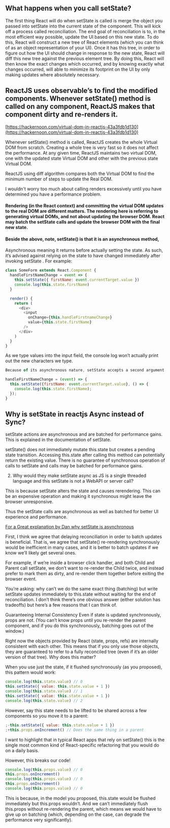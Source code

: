 ## What happens when you call setState?

The first thing React will do when setState is called is merge the object you passed into setState into the current state of the component. This will kick off a process called reconciliation. The end goal of reconciliation is to, in the most efficient way possible, update the UI based on this new state. To do this, React will construct a new tree of React elements (which you can think of as an object representation of your UI). Once it has this tree, in order to figure out how the UI should change in response to the new state, React will diff this new tree against the previous element tree. By doing this, React will then know the exact changes which occurred, and by knowing exactly what changes occurred, will able to minimize its footprint on the UI by only making updates where absolutely necessary.

## ReactJS uses observable’s to find the modified components. Whenever setState() method is called on any component, ReactJS makes that component dirty and re-renders it.

[https://hackernoon.com/virtual-dom-in-reactjs-43a3fdb1d130](https://hackernoon.com/virtual-dom-in-reactjs-43a3fdb1d130)

Whenever setState() method is called, ReactJS creates the whole Virtual DOM from scratch. Creating a whole tree is very fast so it does not affect the performance. At any given time, ReactJS maintains two virtual DOM, one with the updated state Virtual DOM and other with the previous state Virtual DOM.

ReactJS using diff algorithm compares both the Virtual DOM to find the minimum number of steps to update the Real DOM.

I wouldn't worry too much about calling renders excessively until you have determined you have a performance problem.

#### Rendering (in the React context) and committing the virtual DOM updates to the real DOM are different matters. The rendering here is referring to generating virtual DOMs, and not about updating the browser DOM. React may batch the setState calls and update the browser DOM with the final new state.

#### Beside the above, note, setState() is that it is an asynchronous method,

Asynchronous meaning it returns before actually setting the state. As such, it’s advised against relying on the state to have changed immediately after invoking setState . For example:

```js
class SomeForm extends React.Component {
  handleFirstNameChange = event => {
    this.setState({ firstName: event.currentTarget.value })
    console.log(this.state.firstName)
  }

  render() {
    return (
      <div>
        <input
          onChange={this.handleFirstnameChange}
          value={this.state.firstName}
        />
      </div>
    )
  }
}
```

As we type values into the input field, the console log won’t actually print out the new characters we type.

```js
Because of its asynchronous nature, setState accepts a second argument that is a function that it invokes after the state has been updated. So the above example would work if we rewrote handleFirstNameChange as

handleFirstNameChange = (event) => {
  this.setState({firstName: event.currentTarget.value}, () => {
    console.log(this.state.firstName);
  });
}
```

## Why is setState in reactjs Async instead of Sync?

setState actions are asynchronous and are batched for performance gains. This is explained in the documentation of setState.

setState() does not immediately mutate this.state but creates a pending state transition. Accessing this.state after calling this method can potentially return the existing value. There is no guarantee of synchronous operation of calls to setState and calls may be batched for performance gains.

2. Why would they make setState async as JS is a single threaded language and this setState is not a WebAPI or server call?

This is because setState alters the state and causes rerendering. This can be an expensive operation and making it synchronous might leave the browser unresponsive.

Thus the setState calls are asynchronous as well as batched for better UI experience and performance.

[For a Great explanation by Dan why setState is asynchronous](https://github.com/facebook/react/issues/11527#issuecomment-360199710)

First, I think we agree that delaying reconciliation in order to batch updates is beneficial. That is, we agree that setState() re-rendering synchronously would be inefficient in many cases, and it is better to batch updates if we know we’ll likely get several ones.

For example, if we’re inside a browser click handler, and both Child and Parent call setState, we don’t want to re-render the Child twice, and instead prefer to mark them as dirty, and re-render them together before exiting the browser event.

You’re asking: why can’t we do the same exact thing (batching) but write setState updates immediately to this.state without waiting for the end of reconciliation. I don’t think there’s one obvious answer (either solution has tradeoffs) but here’s a few reasons that I can think of.

Guaranteeing Internal Consistency
Even if state is updated synchronously, props are not. (You can’t know props until you re-render the parent component, and if you do this synchronously, batching goes out of the window.)

Right now the objects provided by React (state, props, refs) are internally consistent with each other. This means that if you only use those objects, they are guaranteed to refer to a fully reconciled tree (even if it’s an older version of that tree). Why does this matter?

When you use just the state, if it flushed synchronously (as you proposed), this pattern would work:

```js
console.log(this.state.value) // 0
this.setState({ value: this.state.value + 1 })
console.log(this.state.value) // 1
this.setState({ value: this.state.value + 1 })
console.log(this.state.value) // 2
```

However, say this state needs to be lifted to be shared across a few components so you move it to a parent:

```js
;-this.setState({ value: this.state.value + 1 })
;+this.props.onIncrement() // Does the same thing in a parent
```

I want to highlight that in typical React apps that rely on setState() this is the single most common kind of React-specific refactoring that you would do on a daily basis.

However, this breaks our code!

```js
console.log(this.props.value) // 0
this.props.onIncrement()
console.log(this.props.value) // 0
this.props.onIncrement()
console.log(this.props.value) // 0
```

This is because, in the model you proposed, this.state would be flushed immediately but this.props wouldn’t. And we can’t immediately flush this.props without re-rendering the parent, which means we would have to give up on batching (which, depending on the case, can degrade the performance very significantly).
